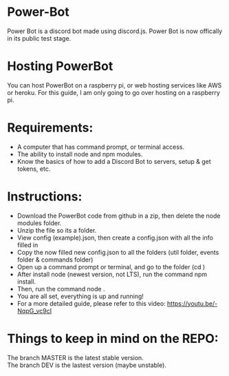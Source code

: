 # Power-Bot
Power Bot is a discord bot made using discord.js. 
Power Bot is now offically in its public test stage.

# Hosting PowerBot
You can host PowerBot on a raspberry pi, or web hosting services like AWS or heroku. For this guide, I am only going to go over hosting on a raspberry pi.

  # Requirements:
  * A computer that has command prompt, or terminal access.
  * The ability to install node and npm modules.
  * Know the basics of how to add a Discord Bot to servers, setup & get tokens, etc.
  # Instructions:
  * Download the PowerBot code from github in a zip, then delete the node modules folder.
  * Unzip the file so its a folder.
  * View config (example).json, then create a config.json with all the info filled in
  * Copy the now filled new config.json to all the folders (util folder, events folder & commands folder)
  * Open up a command prompt or terminal, and go to the folder (cd <file location>)
  * After install node (newest version, not LTS), run the command npm install.
  * Then, run the command node .
  * You are all set, everything is up and running!
  * For a more detailed guide, please refer to this video: https://youtu.be/-NqpG_vc9cI

# Things to keep in mind on the REPO: 
  The branch MASTER is the latest stable version.  
  The branch DEV is the lastest version (maybe unstable).
